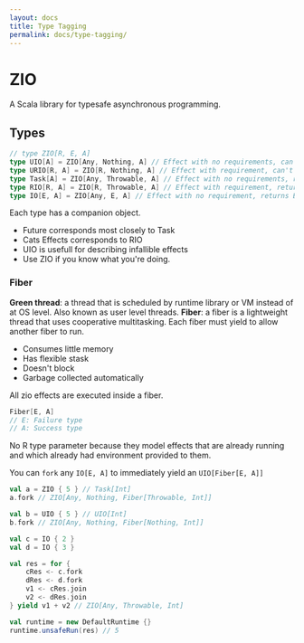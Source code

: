 ```yaml
---
layout: docs
title: Type Tagging
permalink: docs/type-tagging/
---
```


# ZIO
A Scala library for typesafe asynchronous programming.

## Types
```scala
// type ZIO[R, E, A]
type UIO[A] = ZIO[Any, Nothing, A] // Effect with no requirements, can't fail, and succeeds with A
type URIO[R, A] = ZIO[R, Nothing, A] // Effect with requirement, can't fail, and succeeds with A
type Task[A] = ZIO[Any, Throwable, A] // Effect with no requirements, returns Either[Trowable, A]
type RIO[R, A] = ZIO[R, Throwable, A] // Effect with requirement, returns Either[Throwable, A]
type IO[E, A] = ZIO[Any, E, A] // Effect with no requirement, returns Either[E, A], E being more broad than throwable.
```

Each type has a companion object.
- Future corresponds most closely to Task
- Cats Effects corresponds to RIO
- UIO is usefull for describing infallible effects
- Use ZIO if you know what you're doing.


### Fiber
__Green thread__: a thread that is scheduled by runtime library or VM instead of at OS level. Also known as user level threads.
__Fiber__: a fiber is a lightweight thread that uses cooperative multitasking. Each fiber must yield to allow another fiber to run.
- Consumes little memory
- Has flexible stask
- Doesn't block
- Garbage collected automatically

All zio effects are executed inside a fiber.

```scala
Fiber[E, A]
// E: Failure type
// A: Success type
```

No R type parameter because they model effects that are already running and which already had environment provided to them.

You can `fork` any `IO[E, A]` to immediately yield an `UIO[Fiber[E, A]]`
```scala
val a = ZIO { 5 } // Task[Int]
a.fork // ZIO[Any, Nothing, Fiber[Throwable, Int]]

val b = UIO { 5 } // UIO[Int]
b.fork // ZIO[Any, Nothing, Fiber[Nothing, Int]]

val c = IO { 2 }
val d = IO { 3 }

val res = for {
    cRes <- c.fork
    dRes <- d.fork
    v1 <- cRes.join
    v2 <- dRes.join
} yield v1 + v2 // ZIO[Any, Throwable, Int]

val runtime = new DefaultRuntime {}
runtime.unsafeRun(res) // 5
```